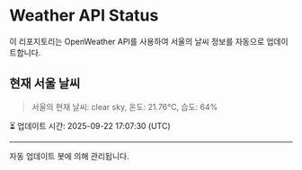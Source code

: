 
# Weather API Status

이 리포지토리는 OpenWeather API를 사용하여 서울의 날씨 정보를 자동으로 업데이트합니다.

## 현재 서울 날씨
> 서울의 현재 날씨: clear sky, 온도: 21.76°C, 습도: 64%

⏳ 업데이트 시간: 2025-09-22 17:07:30 (UTC)

---
자동 업데이트 봇에 의해 관리됩니다.
